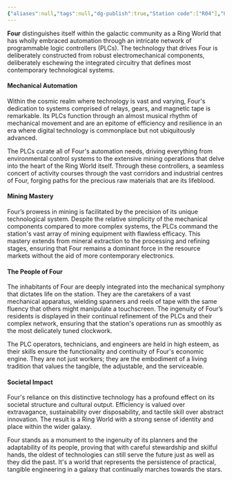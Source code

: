 ```yaml
---
{"aliases":null,"tags":null,"dg-publish":true,"Station code":["R04"],"Universal Name":"","permalink":"/narrative/locations/worlds/four/","dgPassFrontmatter":true}
---
```


**Four** distinguishes itself within the galactic community as a Ring World that has wholly embraced automation through an intricate network of programmable logic controllers (PLCs). The technology that drives Four is deliberately constructed from robust electromechanical components, deliberately eschewing the integrated circuitry that defines most contemporary technological systems.
#### Mechanical Automation

Within the cosmic realm where technology is vast and varying, Four's dedication to systems comprised of relays, gears, and magnetic tape is remarkable. Its PLCs function through an almost musical rhythm of mechanical movement and are an epitome of efficiency and resilience in an era where digital technology is commonplace but not ubiquitously advanced.

The PLCs curate all of Four's automation needs, driving everything from environmental control systems to the extensive mining operations that delve into the heart of the Ring World itself. Through these controllers, a seamless concert of activity courses through the vast corridors and industrial centres of Four, forging paths for the precious raw materials that are its lifeblood.
#### Mining Mastery

Four’s prowess in mining is facilitated by the precision of its unique technological system. Despite the relative simplicity of the mechanical components compared to more complex systems, the PLCs command the station's vast array of mining equipment with flawless efficacy. This mastery extends from mineral extraction to the processing and refining stages, ensuring that Four remains a dominant force in the resource markets without the aid of more contemporary electronics.
#### The People of Four

The inhabitants of Four are deeply integrated into the mechanical symphony that dictates life on the station. They are the caretakers of a vast mechanical apparatus, wielding spanners and reels of tape with the same fluency that others might manipulate a touchscreen. The ingenuity of Four’s residents is displayed in their continual refinement of the PLCs and their complex network, ensuring that the station's operations run as smoothly as the most delicately tuned clockwork.

The PLC operators, technicians, and engineers are held in high esteem, as their skills ensure the functionality and continuity of Four's economic engine. They are not just workers; they are the embodiment of a living tradition that values the tangible, the adjustable, and the serviceable.
#### Societal Impact

Four's reliance on this distinctive technology has a profound effect on its societal structure and cultural output. Efficiency is valued over extravagance, sustainability over disposability, and tactile skill over abstract innovation. The result is a Ring World with a strong sense of identity and place within the wider galaxy.

Four stands as a monument to the ingenuity of its planners and the adaptability of its people, proving that with careful stewardship and skilful hands, the oldest of technologies can still serve the future just as well as they did the past. It's a world that represents the persistence of practical, tangible engineering in a galaxy that continually marches towards the stars.

